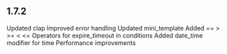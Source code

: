 ## 1.7.2
Updated clap
Improved error handling
Updated mini_template
Added == > >= < <= Operators for expire_timeout in conditions
Added date_time modifier for time
Performance improvements
